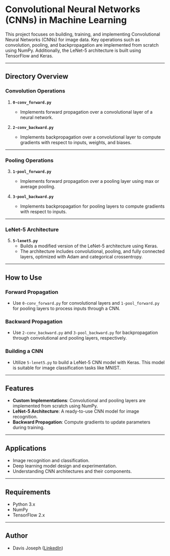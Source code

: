 # Convolutional Neural Networks (CNNs) in Machine Learning

This project focuses on building, training, and implementing Convolutional Neural Networks (CNNs) for image data. Key operations such as convolution, pooling, and backpropagation are implemented from scratch using NumPy. Additionally, the LeNet-5 architecture is built using TensorFlow and Keras.

---

## Directory Overview

### Convolution Operations
1. **`0-conv_forward.py`**
   - Implements forward propagation over a convolutional layer of a neural network.

2. **`2-conv_backward.py`**
   - Implements backpropagation over a convolutional layer to compute gradients with respect to inputs, weights, and biases.

---

### Pooling Operations
3. **`1-pool_forward.py`**
   - Implements forward propagation over a pooling layer using max or average pooling.

4. **`3-pool_backward.py`**
   - Implements backpropagation for pooling layers to compute gradients with respect to inputs.

---

### LeNet-5 Architecture
5. **`5-lenet5.py`**
   - Builds a modified version of the LeNet-5 architecture using Keras.
   - The architecture includes convolutional, pooling, and fully connected layers, optimized with Adam and categorical crossentropy.

---

## How to Use

### Forward Propagation
- Use `0-conv_forward.py` for convolutional layers and `1-pool_forward.py` for pooling layers to process inputs through a CNN.

### Backward Propagation
- Use `2-conv_backward.py` and `3-pool_backward.py` for backpropagation through convolutional and pooling layers, respectively.

### Building a CNN
- Utilize `5-lenet5.py` to build a LeNet-5 CNN model with Keras. This model is suitable for image classification tasks like MNIST.

---

## Features

- **Custom Implementations**: Convolutional and pooling layers are implemented from scratch using NumPy.
- **LeNet-5 Architecture**: A ready-to-use CNN model for image recognition.
- **Backward Propagation**: Compute gradients to update parameters during training.

---

## Applications
- Image recognition and classification.
- Deep learning model design and experimentation.
- Understanding CNN architectures and their components.

---

## Requirements
- Python 3.x
- NumPy
- TensorFlow 2.x

---

## Author
- Davis Joseph ([LinkedIn](https://www.linkedin.com/in/davis-joseph/))

